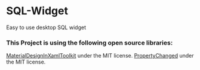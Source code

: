 # SQL-Widget
Easy to use desktop SQL widget


### This Project is using the following open source libraries:
[MaterialDesignInXamlToolkit](https://github.com/MaterialDesignInXAML/MaterialDesignInXamlToolkit) under the MIT license.
[PropertyChanged](https://github.com/Fody/PropertyChanged) under the MIT license.